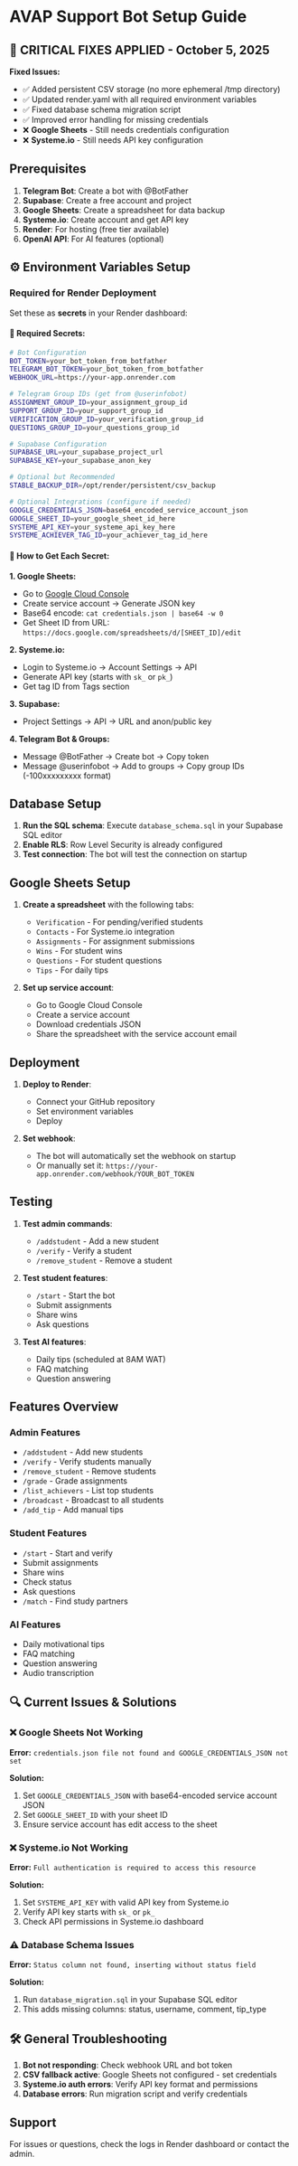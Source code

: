 # AVAP Support Bot Setup Guide

## 🚨 CRITICAL FIXES APPLIED - October 5, 2025

**Fixed Issues:**
- ✅ Added persistent CSV storage (no more ephemeral /tmp directory)
- ✅ Updated render.yaml with all required environment variables
- ✅ Fixed database schema migration script
- ✅ Improved error handling for missing credentials
- ❌ **Google Sheets** - Still needs credentials configuration
- ❌ **Systeme.io** - Still needs API key configuration

## Prerequisites

1. **Telegram Bot**: Create a bot with @BotFather
2. **Supabase**: Create a free account and project
3. **Google Sheets**: Create a spreadsheet for data backup
4. **Systeme.io**: Create account and get API key
5. **Render**: For hosting (free tier available)
6. **OpenAI API**: For AI features (optional)

## ⚙️ Environment Variables Setup

### Required for Render Deployment

Set these as **secrets** in your Render dashboard:

#### 🔑 Required Secrets:
```bash
# Bot Configuration
BOT_TOKEN=your_bot_token_from_botfather
TELEGRAM_BOT_TOKEN=your_bot_token_from_botfather
WEBHOOK_URL=https://your-app.onrender.com

# Telegram Group IDs (get from @userinfobot)
ASSIGNMENT_GROUP_ID=your_assignment_group_id
SUPPORT_GROUP_ID=your_support_group_id
VERIFICATION_GROUP_ID=your_verification_group_id
QUESTIONS_GROUP_ID=your_questions_group_id

# Supabase Configuration
SUPABASE_URL=your_supabase_project_url
SUPABASE_KEY=your_supabase_anon_key

# Optional but Recommended
STABLE_BACKUP_DIR=/opt/render/persistent/csv_backup

# Optional Integrations (configure if needed)
GOOGLE_CREDENTIALS_JSON=base64_encoded_service_account_json
GOOGLE_SHEET_ID=your_google_sheet_id_here
SYSTEME_API_KEY=your_systeme_api_key_here
SYSTEME_ACHIEVER_TAG_ID=your_achiever_tag_id_here
```

#### 🔧 How to Get Each Secret:

**1. Google Sheets:**
- Go to [Google Cloud Console](https://console.cloud.google.com/)
- Create service account → Generate JSON key
- Base64 encode: `cat credentials.json | base64 -w 0`
- Get Sheet ID from URL: `https://docs.google.com/spreadsheets/d/[SHEET_ID]/edit`

**2. Systeme.io:**
- Login to Systeme.io → Account Settings → API
- Generate API key (starts with `sk_` or `pk_`)
- Get tag ID from Tags section

**3. Supabase:**
- Project Settings → API → URL and anon/public key

**4. Telegram Bot & Groups:**
- Message @BotFather → Create bot → Copy token
- Message @userinfobot → Add to groups → Copy group IDs (-100xxxxxxxxx format)

## Database Setup

1. **Run the SQL schema**: Execute `database_schema.sql` in your Supabase SQL editor
2. **Enable RLS**: Row Level Security is already configured
3. **Test connection**: The bot will test the connection on startup

## Google Sheets Setup

1. **Create a spreadsheet** with the following tabs:
   - `Verification` - For pending/verified students
   - `Contacts` - For Systeme.io integration
   - `Assignments` - For assignment submissions
   - `Wins` - For student wins
   - `Questions` - For student questions
   - `Tips` - For daily tips

2. **Set up service account**:
   - Go to Google Cloud Console
   - Create a service account
   - Download credentials JSON
   - Share the spreadsheet with the service account email

## Deployment

1. **Deploy to Render**:
   - Connect your GitHub repository
   - Set environment variables
   - Deploy

2. **Set webhook**:
   - The bot will automatically set the webhook on startup
   - Or manually set it: `https://your-app.onrender.com/webhook/YOUR_BOT_TOKEN`

## Testing

1. **Test admin commands**:
   - `/addstudent` - Add a new student
   - `/verify` - Verify a student
   - `/remove_student` - Remove a student

2. **Test student features**:
   - `/start` - Start the bot
   - Submit assignments
   - Share wins
   - Ask questions

3. **Test AI features**:
   - Daily tips (scheduled at 8AM WAT)
   - FAQ matching
   - Question answering

## Features Overview

### Admin Features
- `/addstudent` - Add new students
- `/verify` - Verify students manually
- `/remove_student` - Remove students
- `/grade` - Grade assignments
- `/list_achievers` - List top students
- `/broadcast` - Broadcast to all students
- `/add_tip` - Add manual tips

### Student Features
- `/start` - Start and verify
- Submit assignments
- Share wins
- Check status
- Ask questions
- `/match` - Find study partners

### AI Features
- Daily motivational tips
- FAQ matching
- Question answering
- Audio transcription

## 🔍 Current Issues & Solutions

### ❌ Google Sheets Not Working
**Error:** `credentials.json file not found and GOOGLE_CREDENTIALS_JSON not set`

**Solution:**
1. Set `GOOGLE_CREDENTIALS_JSON` with base64-encoded service account JSON
2. Set `GOOGLE_SHEET_ID` with your sheet ID
3. Ensure service account has edit access to the sheet

### ❌ Systeme.io Not Working
**Error:** `Full authentication is required to access this resource`

**Solution:**
1. Set `SYSTEME_API_KEY` with valid API key from Systeme.io
2. Verify API key starts with `sk_` or `pk_`
3. Check API permissions in Systeme.io dashboard

### ⚠️ Database Schema Issues
**Error:** `Status column not found, inserting without status field`

**Solution:**
1. Run `database_migration.sql` in your Supabase SQL editor
2. This adds missing columns: status, username, comment, tip_type

## 🛠️ General Troubleshooting

1. **Bot not responding**: Check webhook URL and bot token
2. **CSV fallback active**: Google Sheets not configured - set credentials
3. **Systeme.io auth errors**: Verify API key format and permissions
4. **Database errors**: Run migration script and verify credentials

## Support

For issues or questions, check the logs in Render dashboard or contact the admin.
